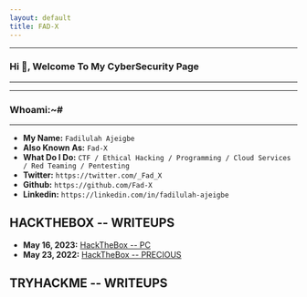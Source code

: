```yaml
---
layout: default
title: FAD-X
---
```

* * *
### Hi 👋, Welcome To My CyberSecurity Page
* * *

* * *
### Whoami:~#
* * *

- **My Name:**    `Fadilulah Ajeigbe`
- **Also Known As:** `Fad-X`
- **What Do I Do:**  `CTF / Ethical Hacking / Programming / Cloud Services / Red Teaming / Pentesting `
- **Twitter:** `https://twitter.com/_Fad_X`
- **Github:** `https://github.com/Fad-X`
- **Linkedin:** `https://linkedin.com/in/fadilulah-ajeigbe`


## **HACKTHEBOX -- WRITEUPS**
- **May 16, 2023:** [HackTheBox -- PC](https://github.com/Fad-X/Write-Up/blob/main/htb/PC/Hack%20The%20Box%20PC%20384d9e92dc2a4799b60ea6bb3dea9892.md)
- **May 23, 2022:** [HackTheBox -- PRECIOUS](https://github.com/Fad-X/Write-Up/blob/main/htb/precious/Hack%20The%20Box%20Precious%20fec6cf67dcae43dfb0f8276daf44ef77.md)
## **TRYHACKME -- WRITEUPS**

